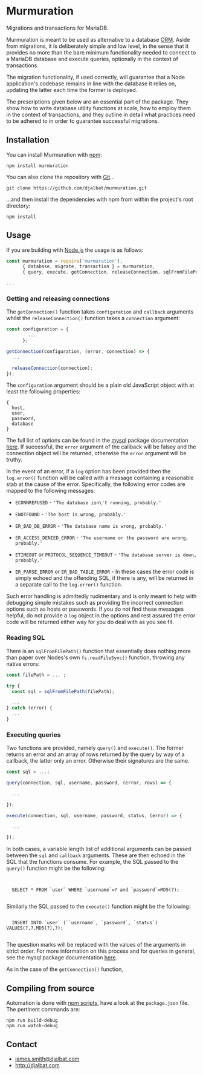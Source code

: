# Murmuration

Migrations and transactions for MariaDB.

Murmuration is meant to be used as alternative to a database [ORM](https://en.wikipedia.org/wiki/Object-relational_mapping). Aside from migrations, it is deliberately simple and low level, in the sense that it provides no more than the bare minimum functionality needed to connect to a MariaDB database and execute queries, optionally in the context of transactions.

The migration functionality, if used correctly, will guarantee that a Node application's codebase remains in line with the database it relies on, updating the latter each time the former is deployed.

The prescriptions given below are an essential part of the package. They show how to write database utility functions at scale, how to employ them in the context of transactions, and they outline in detail what practices need to be adhered to in order to guarantee successful migrations.

## Installation

You can install Murmuration with [npm](https://www.npmjs.com/):

    npm install murmuration

You can also clone the repository with [Git](https://git-scm.com/)...

    git clone https://github.com/djalbat/murmuration.git

...and then install the dependencies with npm from within the project's root directory:

    npm install

## Usage

If you are building with [Node.js](http://nodejs.org) the usage is as follows:

```js
const murmuration = require('murmuration'),
      { database, migrate, transaction } = murmuration,
      { query, execute, getConnection, releaseConnection, sqlFromFilePath } = database;

...
```

### Getting and releasing connections

The `getConnection()` function takes `configuration` and `callback` arguments whilst the `releaseConnection()` function takes a `connection` argument:

```js
const configuration = {
        ...
      };

getConnection(configuration, (error, connection) => {
  ...

  releaseConnection(connection);
});
```
The `configuration` argument should be a plain old JavaScript object with at least the following properties:

```
{
  host,
  user,
  password,
  database
}
```
The full list of options can be found in the [mysql](https://github.com/mysqljs/mysql) package documentation [here](https://github.com/mysqljs/mysql#connection-options). If successful, the `error` argument of the callback will be falsey and the connection object will be returned, otherwise the `error` argument will be truthy.

In the event of an error, if a `log` option has been provided then the `log.error()` function will be called with a message containing a reasonable stab at the cause of the error. Specifically, the following error codes are mapped to the following messages:

* `ECONNREFUSED` - `'The database isn\'t running, probably.'`

* `ENOTFOUND` - `'The host is wrong, probably.'`

* `ER_BAD_DB_ERROR` - `'The database name is wrong, probably.'`

* `ER_ACCESS_DENIED_ERROR` - `'The username or the password are wrong, probably.'`

* `ETIMEOUT` or `PROTOCOL_SEQUENCE_TIMEOUT` - `'The database server is down, probably.'`

* `ER_PARSE_ERROR` or `ER_BAD_TABLE_ERROR` - In these cases the error code is simply echoed and the offending SQL, if there is any, will be returned in a separate call to the `log.error()` function.

Such error handling is admittedly rudimentary and is only meant to help with debugging simple mistakes such as providing the incorrect connection options such as hosts or passwords. If you do not find these messages helpful, do not provide a `log` object in the options and rest assured the error code will be returned either way for you do deal with as you see fit.

### Reading SQL

There is an `sqlFromFilePath()` function that essentially does nothing more than paper over Nodes's own `fs.readFileSync()` function, throwing any native errors:

```js
const filePath = ... ;

try {
  const sql = sqlFromFilePath(filePath);

  ...
} catch (error) {
  ...
}
```

### Executing queries

Two functions are provided, namely `query()` and `execute()`. The former returns an error and an array of rows returned by the query by way of a callback, the latter only an error. Otherwise their signatures are the same.

```js
const sql = ...;

query(connection, sql, username, password, (error, rows) => {

  ...

});

execute(connection, sql, username, password, status, (error) => {

  ...

});
```
In both cases, a variable length list of additional arguments can be passed between the `sql` and `callback` arguments. These are then echoed in the SQL that the functions consume. For example, the SQL passed to the `query()` function might be the following:

```


  SELECT * FROM `user` WHERE `username`=? and `password`=MD5(?);


```
Similarly the SQL passed to the `execute()` function might be the following:

```

  INSERT INTO `user` (``username`, `password`, `status`) VALUES(?,?,MD5(?),?);


```
The question marks will be replaced with the values of the arguments in strict order. For more information on this process and for queries in general, see the mysql package documentation [here](https://github.com/mysqljs/mysql#performing-queries).

As in the case of the `getConnection()` function,

## Compiling from source

Automation is done with [npm scripts](https://docs.npmjs.com/misc/scripts), have a look at the `package.json` file. The pertinent commands are:

    npm run build-debug
    npm run watch-debug
    
## Contact

- james.smith@djalbat.com
- http://djalbat.com
